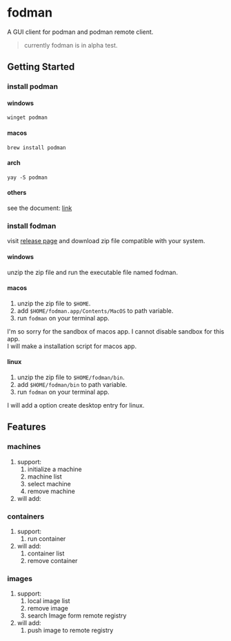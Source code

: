 # fodman

A GUI client for podman and podman remote client.

> currently fodman is in alpha test.

## Getting Started

### install podman

#### windows

`winget podman`

#### macos

`brew install podman`

#### arch

`yay -S podman`

#### others

see the document: [link](https://podman.io/getting-started/installation)

### install fodman

visit [release page](https://github.com/snowmerak/fodman/releases) and download zip file compatible with your system.

#### windows

unzip the zip file and run the executable file named fodman.

#### macos

1. unzip the zip file to `$HOME`.
2. add `$HOME/fodman.app/Contents/MacOS` to path variable.
3. run `fodman` on your terminal app.

I'm so sorry for the sandbox of macos app. I cannot disable sandbox for this app.  
I will make a installation script for macos app.

#### linux

1. unzip the zip file to `$HOME/fodman/bin`.
2. add `$HOME/fodman/bin` to path variable.
3. run `fodman` on your terminal app.

I will add a option create desktop entry for linux.

## Features

### machines

1. support: 
   1. initialize a machine
   2. machine list
   3. select machine
   4. remove machine
2. will add:

### containers

1. support: 
   1. run container
2. will add:
   1. container list
   2. remove container

### images

1. support: 
   1. local image list
   2. remove image
   3. search Image form remote registry
2. will add:
   1. push image to remote registry

